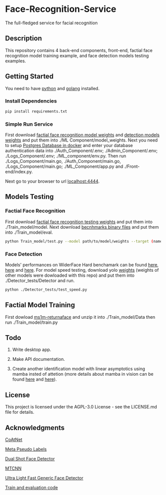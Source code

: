 # Face-Recognition-Service

The full-fledged service for facial recognition

## Description

This repository contains 4 back-end components, front-end, factial face recognition model training example, and face detection models testing examples.

## Getting Started

You need to have [python](https://www.python.org/downloads/) and [golang](https://go.dev/doc/install) installed.

### Install Dependencies

```bash
pip install requirements.txt
```

### Simple Run Service

First download [factial face recognition model weights](https://drive.google.com/drive/folders/1UTwpAS8PI2iR0bthEl2T0vDGnrwSVlwG?usp=sharing) and [detection models weights](https://drive.google.com/drive/folders/1zTo0a2ZYPqVxgdMlQ0EmnW1apPRSrbA_?usp=sharing) and put them into ./ML Component/model_weights. Next you need to setup [Postgres Database in docker](https://hub.docker.com/_/postgres) and enter your database authentication data into ./Auth_Component/.env; ./Admin_Component/.env; ./Logs_Component/.env; ./ML_component/env.py. Then run ./Logs_Component/main.go, ./Auth_Component/main.go, ./Logs_Component/main.go; ./ML_Component/app.py and ./Front-end/index.py.

Next go to your browser to url [localhost:4444](http://localhost:4444).

## Models Testing

### Factial Face Recognition

First download [factial face recognition testing weights](https://drive.google.com/drive/folders/1UI_u4BqWgU-k5Y-DPuMJyZ2t8JIgUFZ6?usp=sharing) and put them into ./Train_model/model. Next download [becnhmarks binary files](https://drive.google.com/drive/folders/1tmD0cjMSrtnFu-iqJiqFWnFKkl6hL2cu?usp=sharing) and put them into ./Train_model/eval.
```bash
python Train_model/test.py --model path/to/model/weights --target (name of target benchmark)
```

### Face Detection

Models' performances on WiderFace Hard benchamark can be found [here](https://github.com/Yusepp/YOLOv8-Face), [here](https://paperswithcode.com/paper/joint-face-detection-and-alignment-using) and [here](https://paperswithcode.com/paper/dsfd-dual-shot-face-detector). For model speed testing, download yolo  [weights](https://drive.google.com/drive/folders/1zTo0a2ZYPqVxgdMlQ0EmnW1apPRSrbA_?usp=sharing) (weights of other models were dowloaded with this repo) and put them into ./Detector_tests/Detector and run.

```bash
python ./Detector_tests/test_speed.py
```
## Factial Model Training

First dowload [ms1m-returnaface](https://drive.google.com/file/d/1JgmzL9OLTqDAZE86pBgETtSQL4USKTFy/view) and unzip it into ./Train_model/Data then run ./Train_model/train.py

## Todo

1. Write desktop app.
   
2. Make API documentation.
   
3. Create another identification model with linear asymptotics using mamba insted of attetion (more details about mamba in vision can be found [here](https://arxiv.org/abs/2401.09417) and [here](https://arxiv.org/abs/2401.10166)).
   
## License

This project is licensed under the AGPL-3.0 License - see the LICENSE.md file for details.

## Acknowledgments

[CoAtNet](https://github.com/chinhsuanwu/coatnet-pytorch)

[Meta Pseudo Labels](https://github.com/kekmodel/MPL-pytorch)

[Dual Shot Face Detector](https://github.com/hukkelas/DSFD-Pytorch-Inference)

[MTCNN](https://github.com/timesler/facenet-pytorch)

[Ultra Light Fast Generic Face Detector](https://github.com/Linzaer/Ultra-Light-Fast-Generic-Face-Detector-1MB)

[Train and evaluation code](https://github.com/zhongyy/Face-Transformer)





